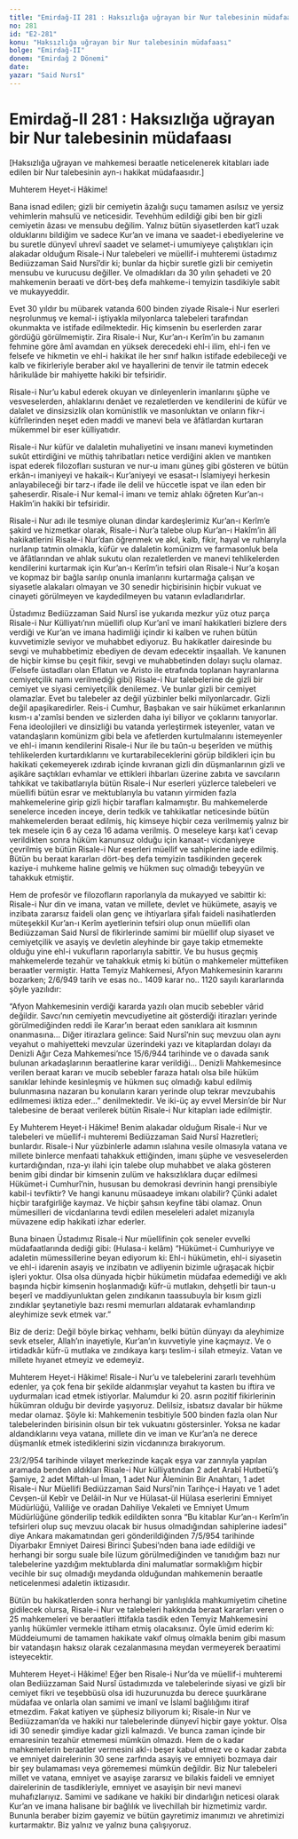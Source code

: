 ```yaml
---
title: "Emirdağ-II 281 : Haksızlığa uğrayan bir Nur talebesinin müdafaası"
no: 281
id: "E2-281"
konu: "Haksızlığa uğrayan bir Nur talebesinin müdafaası"
bolge: "Emirdağ-II"
donem: "Emirdağ 2 Dönemi"
date: 
yazar: "Said Nursî"
---
```


# Emirdağ-II 281 : Haksızlığa uğrayan bir Nur talebesinin müdafaası

<p class="takdim">[Haksızlığa uğrayan ve mahkemesi beraatle neticelenerek kitabları iade edilen bir Nur talebesinin ayn-ı hakikat müdafaasıdır.]</p>

Muhterem Heyet-i Hâkime!

Bana isnad edilen; gizli bir cemiyetin âzalığı suçu tamamen asılsız ve yersiz vehimlerin mahsulü ve neticesidir. Tevehhüm edildiği gibi ben bir gizli cemiyetin âzası ve mensubu değilim. Yalnız bütün siyasetlerden kat’î uzak olduklarını bildiğim ve sadece Kur’an ve imana ve saadet-i ebediyelerine ve bu suretle dünyevî uhrevî saadet ve selamet-i umumiyeye çalıştıkları için alakadar olduğum Risale-i Nur talebeleri ve müellif-i muhteremi üstadımız Bediüzzaman Said Nursî’dir ki; bunlar da hiçbir suretle gizli bir cemiyetin mensubu ve kurucusu değiller. Ve olmadıkları da 30 yılın şehadeti ve 20 mahkemenin beraati ve dört-beş defa mahkeme-i temyizin tasdikiyle sabit ve mukayyeddir.

Evet 30 yıldır bu mübarek vatanda 600 binden ziyade Risale-i Nur eserleri neşrolunmuş ve kemal-i iştiyakla milyonlarca talebeleri tarafından okunmakta ve istifade edilmektedir. Hiç kimsenin bu eserlerden zarar gördüğü görülmemiştir. Zira Risale-i Nur, Kur’an-ı Kerîm’in bu zamanın fehmine göre âmî avamdan en yüksek derecedeki ehl-i ilim, ehl-i fen ve felsefe ve hikmetin ve ehl-i hakikat ile her sınıf halkın istifade edebileceği ve kalb ve fikirleriyle beraber akıl ve hayallerini de tenvir ile tatmin edecek hârikulâde bir mahiyette hakiki bir tefsiridir.

Risale-i Nur’u kabul ederek okuyan ve dinleyenlerin imanlarını şüphe ve vesveselerden, ahlaklarını denâet ve rezaletlerden ve kendilerini de küfür ve dalalet ve dinsizsizlik olan komünistlik ve masonluktan ve onların fikr-i küfrîlerinden neşet eden maddi ve manevi bela ve âfâtlardan kurtaran mükemmel bir eser külliyatıdır.

Risale-i Nur küfür ve dalaletin muhaliyetini ve insanı manevi kıymetinden sukût ettirdiğini ve müthiş tahribatları netice verdiğini aklen ve mantıken ispat ederek filozofları susturan ve nur-u imanı güneş gibi gösteren ve bütün erkân-ı imaniyeyi ve hakaik-ı Kur’aniyeyi ve esasat-ı İslamiyeyi herkesin anlayabileceği bir tarz-ı ifade ile delil ve hüccetle ispat ve ilan eden bir şaheserdir. Risale-i Nur kemal-i imanı ve temiz ahlakı öğreten Kur’an-ı Hakîm’in hakiki bir tefsiridir.

Risale-i Nur adı ile tesmiye olunan dindar kardeşlerimiz Kur’an-ı Kerîm’e şakird ve hizmetkar olarak, Risale-i Nur’a talebe olup Kur’an-ı Hakîm’in âlî hakikatlerini Risale-i Nur’dan öğrenmek ve akıl, kalb, fikir, hayal ve ruhlarıyla nurlanıp tatmin olmakla, küfür ve dalaletin komünizm ve farmasonluk bela ve âfâtlarından ve ahlak sukutu olan rezaletlerden ve manevi tehlikelerden kendilerini kurtarmak için Kur’an-ı Kerîm’in tefsiri olan Risale-i Nur’a koşan ve kopmaz bir bağla sarılıp onunla imanlarını kurtarmağa çalışan ve siyasetle alakaları olmayan ve 30 senedir hiçbirisinin hiçbir vukuat ve cinayeti görülmeyen ve kaydedilmeyen bu vatanın evladlarıdırlar.

Üstadımız Bediüzzaman Said Nursî ise yukarıda mezkur yüz otuz parça Risale-i Nur Külliyatı’nın müellifi olup Kur’anî ve imanî hakikatleri bizlere ders verdiği ve Kur’an ve imana hadimliği içindir ki kalben ve ruhen bütün kuvvetimizle seviyor ve muhabbet ediyoruz. Bu hakikatler dairesinde bu sevgi ve muhabbetimiz ebediyen de devam edecektir inşaallah. Ve kanunen de hiçbir kimse bu çeşit fikir, sevgi ve muhabbetinden dolayı suçlu olamaz. (Felsefe üstadları olan Eflatun ve Aristo ile etrafında toplanan hayranlarına cemiyetçilik namı verilmediği gibi) Risale-i Nur talebelerine de gizli bir cemiyet ve siyasi cemiyetçilik denilemez. Ve bunlar gizli bir cemiyet olamazlar. Evet bu talebeler az değil yüzbinler belki milyonlarcadır. Gizli değil apaşikaredirler. Reis-i Cumhur, Başbakan ve sair hükümet erkanlarının kısm-ı a'zamîsi benden ve sizlerden daha iyi biliyor ve çoklarını tanıyorlar. Fena ideolojileri ve dinsizliği bu vatanda yerleştirmek isteyenler, vatan ve vatandaşların komünizm gibi bela ve afetlerden kurtulmalarını istemeyenler ve ehl-i imanın kendilerini Risale-i Nur ile bu taûn-u beşerîden ve müthiş tehlikelerden kurtardıklarını ve kurtarabileceklerini görüp bildikleri için bu hakikati çekemeyerek ızdırab içinde kıvranan gizli din düşmanlarının gizli ve aşikâre saçtıkları evhamlar ve ettikleri ihbarları üzerine zabıta ve savcıların tahkikat ve takibatlarıyla bütün Risale-i Nur eserleri yüzlerce talebeleri ve müellifi bütün esrar ve mektublarıyla bu vatanın yirmiden fazla mahkemelerine girip gizli hiçbir tarafları kalmamıştır. Bu mahkemelerde senelerce inceden inceye, derin tedkik ve tahkikatlar neticesinde bütün mahkemelerden beraat edilmiş, hiç kimseye hiçbir ceza verilmemiş yalnız bir tek mesele için 6 ay ceza 16 adama verilmiş. O meseleye karşı kat’i cevap verildikten sonra hüküm kanunsuz olduğu için kanaat-ı vicdaniyeye çevrilmiş ve bütün Risale-i Nur eserleri müellif ve sahiplerine iade edilmiş. Bütün bu beraat kararları dört-beş defa temyizin tasdikinden geçerek kaziye-i muhkeme haline gelmiş ve hükmen suç olmadığı tebeyyün ve tahakkuk etmiştir.

Hem de profesör ve filozofların raporlarıyla da mukayyed ve sabittir ki: Risale-i Nur din ve imana, vatan ve millete, devlet ve hükümete, asayiş ve inzibata zararsız faideli olan genç ve ihtiyarlara şifalı faideli nasihatlerden müteşekkil Kur’an-ı Kerîm ayetlerinin tefsiri olup onun müellifi olan Bediüzzaman Said Nursî de fikirlerinde samimi bir müellif olup siyaset ve cemiyetçilik ve asayiş ve devletin aleyhinde bir gaye takip etmemekte olduğu yine ehl-i vukufların raporlarıyla sabittir. Ve bu husus geçmiş mahkemelerde tezahür ve tahakkuk etmiş ki bütün o mahkemeler müttefiken beraatler vermiştir. Hatta Temyiz Mahkemesi, Afyon Mahkemesinin kararını bozarken; 2/6/949 tarih ve esas no.. 1409 karar no.. 1120 sayılı kararlarında şöyle yazılıdır:

“Afyon Mahkemesinin verdiği kararda yazılı olan mucib sebebler vârid değildir. Savcı’nın cemiyetin mevcudiyetine ait gösterdiği itirazları yerinde görülmediğinden reddi ile Karar’ın beraat eden sanıklara ait kısmının onanmasına… Diğer itirazlara gelince: Said Nursî’nin suç mevzuu olan aynı veyahut o mahiyetteki mevzular üzerindeki yazı ve kitaplardan dolayı da Denizli Ağır Ceza Mahkemesi’nce 15/6/944 tarihinde ve o davada sanık bulunan arkadaşlarının beraatlerine karar verildiği… Denizli Mahkemesince verilen beraat kararı ve mucib sebebler faraza hatalı olsa bile hüküm sanıklar lehinde kesinleşmiş ve hükmen suç olmadığı kabul edilmiş bulunmasına nazaran bu konuların kararı yerinde olup tekrar mevzubahis edilmemesi iktiza eder…” denilmektedir. Ve iki-üç ay evvel Mersin’de bir Nur talebesine de beraat verilerek bütün Risale-i Nur kitapları iade edilmiştir.

Ey Muhterem Heyet-i Hâkime! Benim alakadar olduğum Risale-i Nur ve talebeleri ve müellif-i muhteremi Bediüzzaman Said Nursî Hazretleri; bunlardır. Risale-i Nur yüzbinlerle adamın ıslahına vesile olmasıyla vatana ve millete binlerce menfaati tahakkuk ettiğinden, imanı şüphe ve vesveselerden kurtardığından, rıza-yı ilahi için talebe olup muhabbet ve alaka gösteren benim gibi dindar bir kimsenin zulüm ve haksızlıklara duçar edilmesi Hükümet-i Cumhurî’nin, hususan bu demokrasi devrinin hangi prensibiyle kabil-i tevfiktir? Ve hangi kanunu müsaadeye imkanı olabilir? Çünki adalet hiçbir tarafgirliğe kaymaz. Ve hiçbir şahsın keyfine tâbi olamaz. Onun mümesilleri de vicdanlarına tevdi edilen meseleleri adalet mizanıyla müvazene edip hakikati izhar ederler.

Buna binaen Üstadımız Risale-i Nur müellifinin çok seneler evvelki müdafaatlarında dediği gibi: (Hulasa-i kelâm) “Hükümet-i Cumhuriyye ve adaletin mümessillerine beyan ediyorum ki: Ehl-i hükümetin, ehl-i siyasetin ve ehl-i idarenin asayiş ve inzibatın ve adliyenin bizimle uğraşacak hiçbir işleri yoktur. Olsa olsa dünyada hiçbir hükümetin müdafaa edemediği ve aklı başında hiçbir kimsenin hoşlanmadığı küfr-ü mutlakın, dehşetli bir taun-u beşerî ve maddiyunluktan gelen zındıkanın taassubuyla bir kısım gizli zındıklar şeytanetiyle bazı resmi memurları aldatarak evhamlandırıp aleyhimize sevk etmek var.”

Biz de deriz: Değil böyle birkaç vehhamı, belki bütün dünyayı da aleyhimize sevk etseler, Allah’ın inayetiyle, Kur’an’ın kuvvetiyle yine kaçmayız. Ve o irtidadkâr küfr-ü mutlaka ve zındıkaya karşı teslim-i silah etmeyiz. Vatan ve millete hıyanet etmeyiz ve edemeyiz.

Muhterem Heyet-i Hâkime! Risale-i Nur’u ve talebelerini zararlı tevehhüm edenler, ya çok fena bir şekilde aldanmışlar veyahut ta kasten bu iftira ve uydurmaları icad etmek istiyorlar. Malumdur ki 20. asrın pozitif fikirlerinin hükümran olduğu bir devirde yaşıyoruz. Delilsiz, isbatsız davalar bir hükme medar olamaz. Şöyle ki: Mahkemenin tesbitiyle 500 binden fazla olan Nur talebelerinden birisinin olsun bir tek vukuatını göstersinler. Yoksa ne kadar aldandıklarını veya vatana, millete din ve iman ve Kur’an’a ne derece düşmanlık etmek istediklerini sizin vicdanınıza bırakıyorum.

23/2/954 tarihinde vilayet merkezinde kaçak eşya var zannıyla yapılan aramada benden aldıkları Risale-i Nur külliyatından 2 adet Arabî Hutbetü’ş Şamiye, 2 adet Miftah-ul İman, 1 adet Nur Âleminin Bir Anahtarı, 1 adet Risale-i Nur Müellifi Bediüzzaman Said Nursî’nin Tarihçe-i Hayatı ve 1 adet Cevşen-ül Kebîr ve Delâil-in Nur ve Hülasat-ül Hülasa eserlerini Emniyet Müdürlüğü, Valiliğe ve oradan Dahiliye Vekaleti ve Emniyet Umum Müdürlüğüne gönderilip tedkik edildikten sonra “Bu kitablar Kur’an-ı Kerîm’in tefsirleri olup suç mevzuu olacak bir husus olmadığından sahiplerine iadesi” diye Ankara makamatından geri gönderildiğinden 7/5/954 tarihinde Diyarbakır Emniyet Dairesi Birinci Şubesi’nden bana iade edildiği ve herhangi bir sorgu suale bile lüzum görülmediğinden ve tanıdığım bazı nur talebelerine yazdığım mektublarda dini malumatlar sormaklığım hiçbir vecihle bir suç olmadığı meydanda olduğundan mahkemenin beraatle neticelenmesi adaletin iktizasıdır.

Bütün bu hakikatlerden sonra herhangi bir yanlışlıkla mahkumiyetim cihetine gidilecek olursa, Risale-i Nur ve talebeleri hakkında beraat kararları veren o 25 mahkemeleri ve beraatleri ittifakla tasdik eden Temyiz Mahkemesini yanlış hükümler vermekle ittiham etmiş olacaksınız. Öyle ümid ederim ki: Müddeiumumi de tamamen hakikate vakıf olmuş olmakla benim gibi masum bir vatandaşın haksız olarak cezalanmasına meydan vermeyerek beraatimi isteyecektir.

Muhterem Heyet-i Hâkime! Eğer ben Risale-i Nur’da ve müellif-i muhteremi olan Bediüzzaman Said Nursî üstadımızda ve talebelerinde siyasi ve gizli bir cemiyet fikri ve teşebbüsü olsa idi huzurunuzda bu derece şuurkârane müdafaa ve onlarla olan samimi ve imanî ve İslamî bağlılığımı itiraf etmezdim. Fakat katiyen ve şüphesiz biliyorum ki; Risale-in Nur ve Bediüzzaman’da ve hakiki nur talebelerinde dünyevî hiçbir gaye yoktur. Olsa idi 30 senedir şimdiye kadar gizli kalmazdı. Ve bunca zaman içinde bir emaresinin tezahür etmemesi mümkün olmazdı. Hem de o kadar mahkemelerin beraatler vermesini akl-ı beşer kabul etmez ve o kadar zabıta ve emniyet dairelerinin 30 sene zarfında asayiş ve emniyeti bozmaya dair bir şey bulamaması veya görememesi mümkün değildir. Biz Nur talebeleri millet ve vatana, emniyet ve asayişe zararsız ve bilakis faideli ve emniyet dairelerinin de tasdikleriyle, emniyet ve asayişin bir nevi manevi muhafızlarıyız. Samimi ve sadıkane ve hakiki bir dindarlığın neticesi olarak Kur’an ve imana halisane bir bağlılık ve livechillah bir hizmetimiz vardır. Bununla beraber bizim gayemiz ve bütün gayretimiz imanımızı ve ahretimizi kurtarmaktır. Biz yalnız ve yalnız buna çalışıyoruz.
